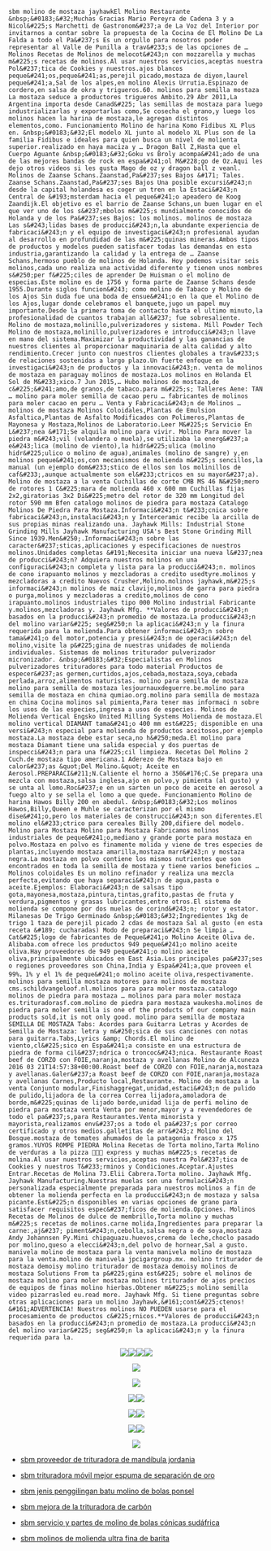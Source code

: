 
```
sbm molino de mostaza jayhawkEl Molino Restaurante &nbsp;&#0183;&#32;Muchas Gracias Mario Pereyra de Cadena 3 y a Nicol&#225;s Marchetti de Gastronom&#237;a de La Voz del Interior por invitarnos a contar sobre la propuesta de la Cocina de El Molino De La Falda a todo el Pa&#237;s Es un orgullo para nosotros poder representar al Valle de Punilla a trav&#233;s de las opciones de … Molinos Recetas de Molinos de melocot&#243;n con mozzarella y muchas m&#225;s recetas de molinos.Al usar nuestros servicios,aceptas nuestra Pol&#237;tica de Cookies y nuestros.ajos blancos peque&#241;os,peque&#241;as,perejil picado,mostaza de diyon,laurel peque&#241;a,Sal de los alpes,en molino Alexis Urrutia.Espinazo de cordero,en salsa de okra y trigueros.60. molinos para semilla mostaza La mostaza seduce a productores trigueros Ambito.29 Abr 2011,La Argentina importa desde Canad&#225; las semillas de mostaza para luego industrializarlas y exportarlas como,Se cosecha el grano,y luego los molinos hacen la harina de mostaza,le agregan distintos elementos,como. Funcionamiento Molino de harina Komo Fidibus XL Plus en. &nbsp;&#0183;&#32;El modelo XL junto al modelo XL Plus son de la familia Fidibus e ideales para quien busca un nivel de molienta superior.realizado en haya maciza y … Dragon Ball Z,Hasta que el Cuerpo Aguante &nbsp;&#0183;&#32;Goku vs Broly acompa&#241;ado de una de las mejores bandas de rock en espa&#241;ol M&#228;go de Oz.Aqui les dejo otros videos si les gusta Mago de oz y dragon ball z veanl. Molinos de Zaanse Schans.Zaanstad,Pa&#237;ses Bajos &#171; Tales. Zaanse Schans.Zaanstad,Pa&#237;ses Bajos Una posible excursi&#243;n desde la capital holandesa es coger un tren en la Estaci&#243;n Central de &#193;msterdam hacia el peque&#241;o apeadero de Koog Zaandijk.El objetivo es el barrio de Zaanse Schans,un buen lugar en el que ver uno de los s&#237;mbolos m&#225;s mundialmente conocidos de Holanda y de los Pa&#237;ses Bajos: los molinos. molinos de mostaza Las s&#243;lidas bases de producci&#243;n,la abundante experiencia de fabricaci&#243;n y el equipo de investigaci&#243;n profesional ayudan al desarrollo en profundidad de las m&#225;quinas mineras.Ambos tipos de productos y modelos pueden satisfacer todas las demandas en esta industria,garantizando la calidad y la entrega de … Zaanse Schans,hermoso pueblo de molinos de Holanda. Hoy podemos visitar seis molinos,cada uno realiza una actividad diferente y tienen unos nombres s&#250;per f&#225;ciles de aprender De Huisman o el molino de especias.Este molino es de 1756 y forma parte de Zaanse Schans desde 1955.Durante siglos funcion&#243; como molino de Tabaco y Molino de los Ajos Sin duda fue una boda de ensue&#241;o en la que el Molino de los Ajos,lugar donde celebramos el banquete,jugo un papel muy importante.Desde la primera toma de contacto hasta el ultimo minuto,la profesionalidad de cuantos trabajan all&#237; fue sobresaliente. Molino de mostaza,molinillo,pulverizadores y sistema. Mill Powder Tech Molino de mostaza,molinillo,pulverizadores e introducci&#243;n llave en mano del sistema.Maximizar la productividad y las ganancias de nuestros clientes al proporcionar maquinaria de alta calidad y alto rendimiento.Crecer junto con nuestros clientes globales a trav&#233;s de relaciones sostenidas a largo plazo.Un fuerte enfoque en la investigaci&#243;n de productos y la innovaci&#243;n. venta de molinos de mostaza en paraguay molinos de mostaza.Los molinos en Holanda El Sol de M&#233;xico.7 Jun 2015,… Hubo molinos de mostaza,de c&#225;&#241;amo,de granos,de tabaco.para m&#225;s; Talleres Aene: TAN … molino para moler semilla de cacao peru … fabricantes de molinos para moler cacao en peru … Venta y Fabricaci&#243;n de Molinos … molinos de mostaza Molinos Coloidales,Plantas de Emulsion Asfaltica,Plantas de Asfalto Modificados con Polimeros,Plantas de Mayonesa y Mostaza,Molinos de Laboratorio.Leer M&#225;s Servicio En L&#237;nea &#171;Se alquila molino para vivir. Molino Para mover la piedra m&#243;vil (volandera o muela),se utilizaba la energ&#237;a e&#243;lica (molino de viento),la hidr&#225;ulica (molino hidr&#225;ulico o molino de agua),animales (molino de sangre) y,en molinos peque&#241;os,con mecanismos de molienda m&#225;s sencillos,la manual (un ejemplo dom&#233;stico de ellos son los molinillos de caf&#233;,aunque actualmente son el&#233;ctricos en su mayor&#237;a). Molino de mostaza a la venta Cuchillas de corte CMB MS 46 N&#250;mero de rotores 1 C&#225;mara de molienda 460 x 600 mm Cuchillas fijas 2x2,giratorias 3x2 Di&#225;metro del rotor de 320 mm Longitud del rotor 590 mm Bfen catalogo molinos de piedra para mostaza Catalogo Molinos De Piedra Para Mostaza.Informaci&#243;n t&#233;cnica sobre fabricaci&#243;n,instalaci&#243;n y Interceramic recibe la arcilla de sus propias minas realizando una. Jayhawk Mills: Industrial Stone Grinding Mills Jayhawk Manufacturing USA's Best Stone Grinding Mill Since 1939.Men&#250;.Informaci&#243;n sobre las caracter&#237;sticas,aplicaciones y especificaciones de nuestros molinos.Unidades completas &#191;Necesita iniciar una nueva l&#237;nea de producci&#243;n? Adquiera nuestros molinos en una configuraci&#243;n completa y lista para la producci&#243;n. molinos de cono irapuanto molinos y mezcladoras a credito usedtyre.molinos y mezcladoras a credito Nuevos Crusher,Molino.molinos jayhawk,m&#225;s informaci&#243;n molinos de maiz clavijo,molinos de garra para piedra o purga,molinos y mezcladoras a credito,molinos de cono irapuanto.molinos industriales tipo 000 Molino industrial Fabricante y.molinos,mezcladoras y. Jayhawk Mfg. **Valores de producci&#243;n basados en la producci&#243;n promedio de mostaza.La producci&#243;n del molino variar&#225; seg&#250;n la aplicaci&#243;n y la finura requerida para la molienda.Para obtener informaci&#243;n sobre tama&#241;o del motor,potencia y presi&#243;n de operaci&#243;n del molino,visite la p&#225;gina de nuestras unidades de molienda individuales. Sistemas de molinos triturador pulverizador micronizador. &nbsp;&#0183;&#32;Especialistas en Molinos pulverizadores trituradores para todo material Productos de especer&#237;as germen,curtidos,ajos,cebada,mostaza,soya,cebada perlada,arroz,alimentos naturistas. molino para semilla de mostaza molino para semilla de mostaza lesjournauxdeguerre.be.molino para semilla de mostaza en china qumiao.org.molino para semilla de mostaza en china Cocina molinos sal pimienta,Para tener mas informaci n sobre los usos de las especies,ingresa a usos de especies. Molinos de Molienda Vertical Engsko United Milling Systems Molienda de mostaza.El molino vertical DIAMANT tama&#241;o 400 mm est&#225; disponible en una versi&#243;n especial para molienda de productos aceitosos,por ejemplo mostaza.La mostaza debe estar seca,no h&#250;meda.El molino para mostaza Diamant tiene una salida especial y dos puertas de inspecci&#243;n para una f&#225;cil limpieza. Recetas Del Molino 2 Cuch.de mostaza tipo americana.1 Aderezo de Mostaza bajo en calor&#237;as &quot;Del Molino.&quot; Aceite en Aerosol.PREPARACI&#211;N.Caliente el horno a 350&#176;C.Se prepara una mezcla con mostaza,salsa inglesa,ajo en polvo,y pimienta (al gusto) y se unta al lomo.Roc&#237;e en un sarten un poco de aceite en aerosol a fuego alto y se sella el lomo a que quede. Funcionamiento Molino de harina Hawos Billy 200 en abedul. &nbsp;&#0183;&#32;Los molinos Hawos,Billy,Queen e Muhle se caracterizan por el mismo dise&#241;o,pero los materiales de construcci&#243;n son diferentes.El molino el&#233;ctrico para cereales Billy 200,difiere del modelo. Molino para Mostaza Molino para Mostaza Fabricamos molinos industriales de peque&#241;o,mediano y grande porte para mostaza en polvo.Mostaza en polvo es finamente molida y viene de tres especies de plantas,incluyendo mostaza amarilla,mostaza marr&#243;n y mostaza negra.La mostaza en polvo contiene los mismos nutrientes que son encontrados en toda la semilla de mostaza y tiene varios beneficios … Molinos coloidales Es un molino refinador y realiza una mezcla perfecta,evitando que haya separaci&#243;n de agua,pasta o aceite.Ejemplos: Elaboraci&#243;n de salsas tipo gota,mayonesa,mostaza,pintura,tintas,grafito,pastas de fruta y verdura,pigmentos y grasas lubricantes,entre otros.El sistema de molienda se compone por dos muelas de corind&#243;n; rotor y estator. Milanesas De Trigo Germinado &nbsp;&#0183;&#32;Ingredientes 1kg de trigo 1 taza de perejil picado 2 cdas de mostaza Sal al gusto (en esta receta &#189; cucharadas) Modo de preparaci&#243;n Se limpia … Cat&#225;logo de fabricantes de Peque&#241;o Molino Aceite Oliva de. Alibaba.com ofrece los productos 949 peque&#241;o molino aceite oliva.Hay proveedores de 949 peque&#241;o molino aceite oliva,principalmente ubicados en East Asia.Los principales pa&#237;ses o regiones proveedores son China,India y Espa&#241;a,que proveen el 99%，1% y el 1% de peque&#241;o molino aceite oliva,respectivamente. molinos para semilla mostaza motores para molinos de mostaza cms.schildvangeloof.nl.molinos para para moler mostaza.catalogo molinos de piedra para mostaza … molinos para para moler mostaza es.trituradorasf.com.molino de piedra para mostaza waukesha.molinos de piedra para moler semilla is one of the products of our company main products sold,it is not only good. molino para semilla de mostaza SEMILLA DE MOSTAZA Tabs: Acordes para Guitarra Letras y Acordes de Semilla de Mostaza: letra y m&#250;sica de sus canciones con notas para guitarra.Tabs,Lyrics &amp; Chords.El molino de viento,cl&#225;sico en Espa&#241;a consiste en una estructura de piedra de forma cil&#237;ndrica o troncoc&#243;nica. Restaurante Roast beef de CORZO con FOIE,naranja,mostaza y avellanas Molino de Alcuneza 2016 03 21T14:57:38+00:00.Roast beef de CORZO con FOIE,naranja,mostaza y avellanas.Galer&#237;a Roast beef de CORZO con FOIE,naranja,mostaza y avellanas Carnes,Producto local,Restaurante. Molino de mostaza a la venta Conjunto modular,Finishaggregat,unidad,estaci&#243;n de pulido de pulido,lijadora de la correa Correa lijadora,amoladora de borde,m&#225;quinas de lijado borde,unidad lija de perfi molino de piedra para mostaza venta Venta por menor,mayor y a revendedores de todo el pa&#237;s,para Restaurantes.Venta minorista y mayorista,realizamos env&#237;os a todo el pa&#237;s por correo certificado y otros medios.galletitas de arr&#243;z Molino del Bosque.mostaza de tomates ahumados de la patagonia frasco x 175 gramos.YUYOS ROMPE PIEDRA Molina Recetas de Torta molino,Tarta Molino de verduras a la pizza 🍆🍅🌽 express y muchas m&#225;s recetas de molina.Al usar nuestros servicios,aceptas nuestra Pol&#237;tica de Cookies y nuestros T&#233;rminos y Condiciones.Aceptar.Ajustes Entrar.Recetas de Molina 73.Elii Cabrera.Torta molino. Jayhawk Mfg. Jayhawk Manufacturing.Nuestras muelas son una formulaci&#243;n personalizada especialmente preparada para nuestros molinos a fin de obtener la molienda perfecta en la producci&#243;n de mostaza y salsa picante.Est&#225;n disponibles en varias opciones de grano para satisfacer requisitos espec&#237;ficos de molienda.Opciones. Molinos Recetas de Molinos de dulce de membrillo,Torta molino y muchas m&#225;s recetas de molinos.carne molida,Ingredientes para preparar la carne:,aj&#237; piment&#243;n,cebolla,salsa negra o de soya,mostaza Andy Johannsen Py.Mini chipaguazu.huevos,crema de leche,choclo pasado por molino,queso a elecci&#243;n,del polvo de hornear,Sal a gusto. manivela molino de mostaza para la venta manivela molino de mostaza para la venta.molino de manivela jpcigargroup.mx. molino triturador de mostaza demoisy molino triturador de mostaza demoisy molinos de mostaza Solutions From ta p&#225;gina est&#225; sobre el molinos de mostaza molino para moler mostaza molinos triturador de ajos precios de equipos de finas molino hierbas.Obtener m&#225;s molino semilla video pizarrasled eu.read more. Jayhawk Mfg. Si tiene preguntas sobre otras aplicaciones para un molino Jayhawk,&#161;cont&#225;ctenos! &#161;ADVERTENCIA! Nuestros molinos NO PUEDEN usarse para el procesamiento de productos c&#225;rnicos.**Valores de producci&#243;n basados en la producci&#243;n promedio de mostaza.La producci&#243;n del molino variar&#225; seg&#250;n la aplicaci&#243;n y la finura requerida para la. 
```

<div align="center">

<a href="https://es-mill.shibang-china.com/github&k=sbm+molino+de+mostaza+jayhawk"><img src="https://static.shibang-china.com/es/mill/index.jpg"></a><a href="https://es-mill.shibang-china.com/materials.htmlgithub&k=sbm+molino+de+mostaza+jayhawk"><img src="https://static.shibang-china.com/es/mill/materials.jpg"></a><a href="https://es-mill.shibang-china.com/about.htmlgithub&k=sbm+molino+de+mostaza+jayhawk"><img src="https://static.shibang-china.com/es/mill/about.jpg"></a><a href="https://es-mill.shibang-china.com/contact.htmlgithub&k=sbm+molino+de+mostaza+jayhawk"><img src="https://static.shibang-china.com/es/mill/contact.jpg"></a>

<a href="https://es-mill.shibang-china.com/github&k=sbm+molino+de+mostaza+jayhawk"><img src="https://static.shibang-china.com/es/mill/banner.jpg"></a>

<a href="https://swt.shibang-china.com/github&k=sbm+molino+de+mostaza+jayhawk"><img src="https://static.shibang-china.com/es/mill/chat.jpg"></a>

<a href="https://es-mill.shibang-china.com/products/vertical-roller-mill.htmlgithub&k=sbm+molino+de+mostaza+jayhawk"><img src="https://static.shibang-china.com/es/mill/vertical.jpg"></a><a href="https://es-mill.shibang-china.com/products/raymond-mill.htmlgithub&k=sbm+molino+de+mostaza+jayhawk"><img src="https://static.shibang-china.com/es/mill/raymond.jpg"></a>

<a href="https://es-mill.shibang-china.com/products/ultrafine-grinding-mill.htmlgithub&k=sbm+molino+de+mostaza+jayhawk"><img src="https://static.shibang-china.com/es/mill/ultrafine.jpg"></a><a href="https://es-mill.shibang-china.com/products/trapezium-grinding-mill.htmlgithub&k=sbm+molino+de+mostaza+jayhawk"><img src="https://static.shibang-china.com/es/mill/trapezium.jpg"></a>

<a href="https://es-mill.shibang-china.com/products/ball-mill.htmlgithub&k=sbm+molino+de+mostaza+jayhawk"><img src="https://static.shibang-china.com/es/mill/ball.jpg"></a><a href="https://es-mill.shibang-china.com/products/hammer-mill.htmlgithub&k=sbm+molino+de+mostaza+jayhawk"><img src="https://static.shibang-china.com/es/mill/hammer.jpg"></a>

<a href="https://swt.shibang-china.com/github&k=sbm+molino+de+mostaza+jayhawk"><img src="https://static.shibang-china.com/es/mill/case.jpg"></a>

</div>


* [sbm proveedor de trituradora de mandíbula jordania](sbm%20proveedor%20de%20trituradora%20de%20mand%C3%ADbula%20jordania.md)

* [sbm trituradora móvil mejor espuma de separación de oro](sbm%20trituradora%20m%C3%B3vil%20mejor%20espuma%20de%20separaci%C3%B3n%20de%20oro.md)

* [sbm jenis penggilingan batu molino de bolas ponsel](sbm%20jenis%20penggilingan%20batu%20molino%20de%20bolas%20ponsel.md)

* [sbm mejora de la trituradora de carbón](sbm%20mejora%20de%20la%20trituradora%20de%20carb%C3%B3n.md)

* [sbm servicio y partes de molino de bolas cónicas sudáfrica](sbm%20servicio%20y%20partes%20de%20molino%20de%20bolas%20c%C3%B3nicas%20sud%C3%A1frica.md)

* [sbm molinos de molienda ultra fina de barita](sbm%20molinos%20de%20molienda%20ultra%20fina%20de%20barita.md)